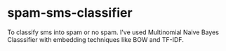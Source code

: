 # spam-sms-classifier
To classify sms into spam or no spam. I've used Multinomial Naive Bayes Classsifier with embedding techniques like BOW and TF-IDF.
